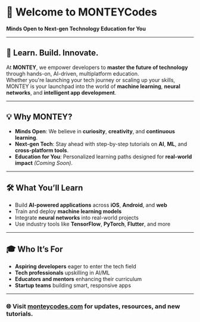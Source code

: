 # 🧠 Welcome to **MONTEYCodes**
**Minds Open to Next-gen Technology Education for You**

---

## 🚀 Learn. Build. Innovate.

At **MONTEY**, we empower developers to **master the future of technology** through hands-on, AI-driven, multiplatform education.  
Whether you're launching your tech journey or scaling up your skills, MONTEY is your launchpad into the world of **machine learning**, **neural networks**, and **intelligent app development**.

---

## 💡 Why MONTEY?

- **Minds Open**: We believe in **curiosity**, **creativity**, and **continuous learning**.
- **Next-gen Tech**: Stay ahead with step-by-step tutorials on **AI**, **ML**, and **cross-platform tools**.
- **Education for You**: Personalized learning paths designed for **real-world impact** *(Coming Soon)*.

---

## 🛠️ What You’ll Learn

- Build **AI-powered applications** across **iOS**, **Android**, and **web**
- Train and deploy **machine learning models**
- Integrate **neural networks** into real-world projects
- Use industry tools like **TensorFlow**, **PyTorch**, **Flutter**, and more

---

## 🎓 Who It’s For

- **Aspiring developers** eager to enter the tech field
- **Tech professionals** upskilling in AI/ML
- **Educators and mentors** enhancing their curriculum
- **Startup teams** building smart, responsive apps

---

### 🌐 Visit [monteycodes.com](https://monteycodes.com) for updates, resources, and new tutorials.


